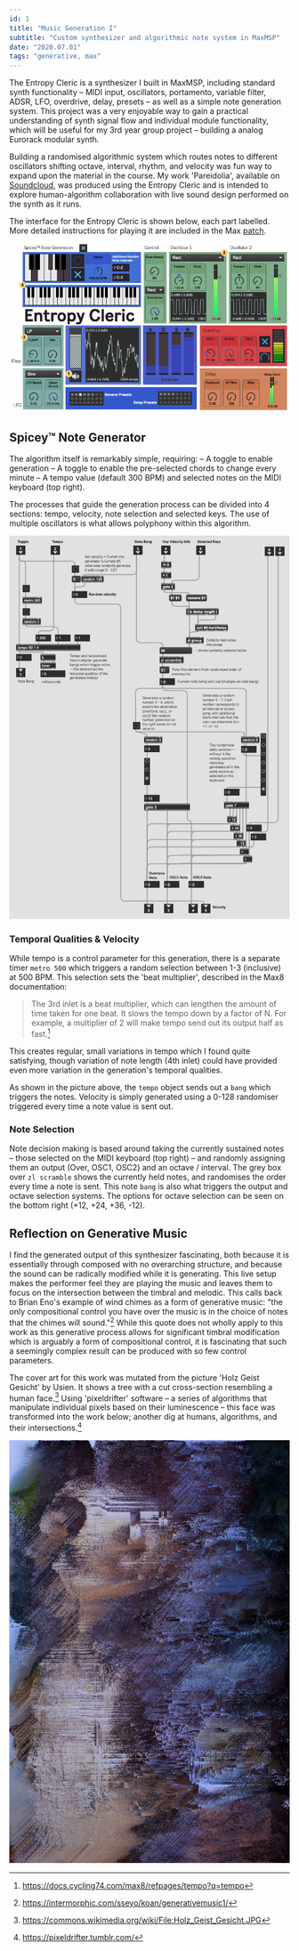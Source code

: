 ```yaml
---
id: 1
title: "Music Generation I"
subtitle: "Custom synthesizer and algorithmic note system in MaxMSP"
date: "2020.07.01"
tags: "generative, max"
---
```

The Entropy Cleric is a synthesizer I built in MaxMSP, including standard synth functionality – MIDI input, oscillators, portamento, variable filter, ADSR, LFO, overdrive, delay, presets – as well as a simple note generation system. This project was a very enjoyable way to gain a practical understanding of synth signal flow and individual module functionality, which will be useful for my 3rd year group project – building a analog Eurorack modular synth.

Building a randomised algorithmic system which routes notes to different oscillators shifting octave, interval, rhythm, and velocity was fun way to expand upon the material in the course. My work 'Pareidolia', available on [Soundcloud](https://soundcloud.com/0x0c/pareidolia), was produced using the Entropy Cleric and is intended to explore human-algorithm collaboration with live sound design performed on the synth as it runs.

The interface for the Entropy Cleric is shown below, each part labelled. More detailed instructions for playing it are included in the Max [patch](https://github.com/haelyons/MaxMSP-Experiments).

![Entropy Cleric](https://raw.githubusercontent.com/haelyons/Website-Content/master/entropy%20cleric/main%20page.png)


## Spicey™ Note Generator
The algorithm itself is remarkably simple, requiring:
– A toggle to enable generation
– A toggle to enable the pre-selected chords to change every minute
– A tempo value (default 300 BPM) and selected notes on the MIDI keyboard (top right).

The processes that guide the generation process can be divided into 4 sections: tempo, velocity, note selection and selected keys. The use of multiple oscillators is what allows polyphony within this algorithm.

![Spicey™](https://raw.githubusercontent.com/haelyons/Website-Content/master/entropy%20cleric/spicey%20generation.png)


### Temporal Qualities & Velocity
While tempo is a control parameter for this generation, there is a separate timer `metro 500` which triggers a random selection between 1-3 (inclusive) at 500 BPM. This selection sets the 'beat multiplier', described in the Max8 documentation:

> The 3rd inlet is a beat multiplier, which can lengthen the amount of time taken for one beat. It slows the tempo down by a factor of N. For example, a multiplier of 2 will make tempo send out its output half as fast.[^1]

This creates regular, small variations in tempo which I found quite satisfying, though variation of note length (4th inlet) could have provided even more variation in the generation's temporal qualities.

As shown in the picture above, the `tempo` object sends out a `bang` which triggers the notes. Velocity is simply generated using a 0-128 randomiser triggered every time a note value is sent out.


### Note Selection
Note decision making is based around taking the currently sustained notes – those selected on the MIDI keyboard (top right) – and randomly assigning them an output (Over, OSC1, OSC2) and an octave / interval. The grey box over `zl scramble` shows the currently held notes, and randomises the order every time a note is sent. This note `bang` is also what triggers the output and octave selection systems. The options for octave selection can be seen on the bottom right (+12, +24, +36, -12).


## Reflection on Generative Music
I find the generated output of this synthesizer fascinating, both because it is essentially through composed with no overarching structure, and because the sound can be radically modified while it is generating. This live setup makes the performer feel they are playing the music and leaves them to focus on the intersection between the timbral and melodic. This calls back to Brian Eno's example of wind chimes as a form of generative music: "the only compositional control you have over the music is in the choice of notes that the chimes will sound."[^2] While this quote does not wholly apply to this work as this generative process allows for significant timbral modification which is arguably a form of compositional control, it is fascinating that such a seemingly complex result can be produced with so few control parameters.

The cover art for this work was mutated from the picture 'Holz Geist Gesicht' by Usien. It shows a tree with a cut cross-section resembling a human face.[^3] Using 'pixeldrifter' software – a series of algorithms that manipulate individual pixels based on their luminescence – this face was transformed into the work below; another dig at humans, algorithms, and their intersections.[^4]

![Spicey™](https://raw.githubusercontent.com/haelyons/Website-Content/master/entropy%20cleric/pareidolia.jpg)


[^1]: https://docs.cycling74.com/max8/refpages/tempo?q=tempo
[^2]: https://intermorphic.com/sseyo/koan/generativemusic1/
[^3]: https://commons.wikimedia.org/wiki/File:Holz_Geist_Gesicht.JPG
[^4]: https://pixeldrifter.tumblr.com/
